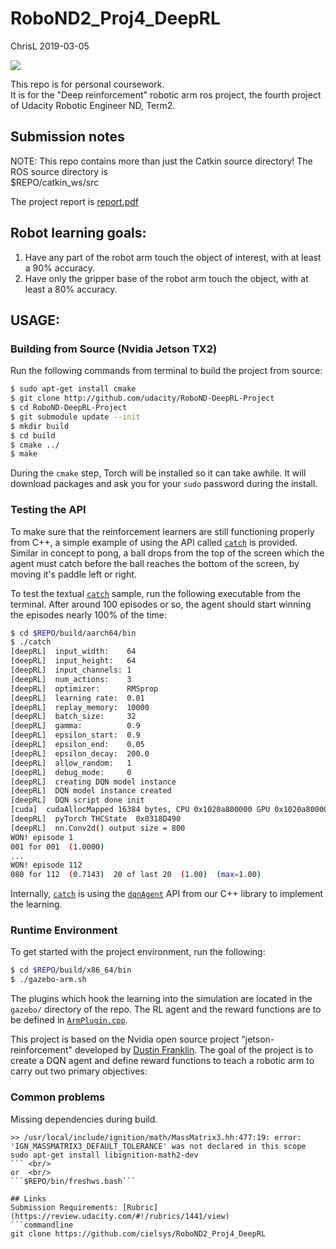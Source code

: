 # RoboND2_Proj4_DeepRL
ChrisL 2019-03-05

<img src="https://github.com/dusty-nv/jetson-reinforcement/raw/master/docs/images/gazebo_arm.jpg">


This repo is for personal coursework.<br/>
It is for the "Deep reinforcement" robotic arm ros project, 
the fourth project of Udacity Robotic Engineer ND, Term2.

## Submission notes
NOTE: This repo contains more than just the Catkin source directory!
The ROS source directory is <br>
$REPO/catkin_ws/src

The project report is [report.pdf](./report/report.pdf)<br/>

## Robot learning goals:
1. Have any part of the robot arm touch the object of interest, with at least a 90% accuracy.
2. Have only the gripper base of the robot arm touch the object, with at least a 80% accuracy.

## USAGE:

### Building from Source (Nvidia Jetson TX2)

Run the following commands from terminal to build the project from source:

``` bash
$ sudo apt-get install cmake
$ git clone http://github.com/udacity/RoboND-DeepRL-Project
$ cd RoboND-DeepRL-Project
$ git submodule update --init
$ mkdir build
$ cd build
$ cmake ../
$ make
```

During the `cmake` step, Torch will be installed so it can take awhile. It will download packages and ask you for your `sudo` password during the install.

### Testing the API

To make sure that the reinforcement learners are still functioning properly from C++, a simple example of using the API called [`catch`](samples/catch/catch.cpp) is provided.  Similar in concept to pong, a ball drops from the top of the screen which the agent must catch before the ball reaches the bottom of the screen, by moving it's paddle left or right.

To test the textual [`catch`](samples/catch/catch.cpp) sample, run the following executable from the terminal.  After around 100 episodes or so, the agent should start winning the episodes nearly 100% of the time:  

``` bash
$ cd $REPO/build/aarch64/bin
$ ./catch 
[deepRL]  input_width:    64
[deepRL]  input_height:   64
[deepRL]  input_channels: 1
[deepRL]  num_actions:    3
[deepRL]  optimizer:      RMSprop
[deepRL]  learning rate:  0.01
[deepRL]  replay_memory:  10000
[deepRL]  batch_size:     32
[deepRL]  gamma:          0.9
[deepRL]  epsilon_start:  0.9
[deepRL]  epsilon_end:    0.05
[deepRL]  epsilon_decay:  200.0
[deepRL]  allow_random:   1
[deepRL]  debug_mode:     0
[deepRL]  creating DQN model instance
[deepRL]  DQN model instance created
[deepRL]  DQN script done init
[cuda]  cudaAllocMapped 16384 bytes, CPU 0x1020a800000 GPU 0x1020a800000
[deepRL]  pyTorch THCState  0x0318D490
[deepRL]  nn.Conv2d() output size = 800
WON! episode 1
001 for 001  (1.0000) 
... 
WON! episode 112
080 for 112  (0.7143)  20 of last 20  (1.00)  (max=1.00)
```

Internally, [`catch`](samples/catch/catch.cpp) is using the [`dqnAgent`](c/dqnAgent.h) API 
from our C++ library to implement the learning.


### Runtime Environment
To get started with the project environment, run the following:

``` bash
$ cd $REPO/build/x86_64/bin
$ ./gazebo-arm.sh
```

The plugins which hook the learning into the simulation are located in the `gazebo/` directory of the repo. 
The RL agent and the reward functions are to be defined in [`ArmPlugin.cpp`](gazebo/ArmPlugin.cpp).

This project is based on the Nvidia open source project "jetson-reinforcement" developed by [Dustin Franklin](https://github.com/dusty-nv). The goal of the project is to create a DQN agent and define reward functions to teach a robotic arm to carry out two primary objectives:

### Common problems
Missing dependencies during build.

```
>> /usr/local/include/ignition/math/MassMatrix3.hh:477:19: error: 'IGN_MASSMATRIX3_DEFAULT_TOLERANCE' was not declared in this scope
sudo apt-get install libignition-math2-dev
``` <br/>
or  <br/>
```$REPO/bin/freshws.bash```

## Links
Submission Requirements: [Rubric](https://review.udacity.com/#!/rubrics/1441/view)
```commandline
git clone https://github.com/cielsys/RoboND2_Proj4_DeepRL
``` 
